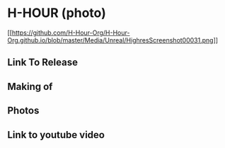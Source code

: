 # H-HOUR (photo)
[[https://github.com/H-Hour-Org/H-Hour-Org.github.io/blob/master/Media/Unreal/HighresScreenshot00031.png]]

## Link To Release

## Making of

## Photos 

## Link to youtube video
